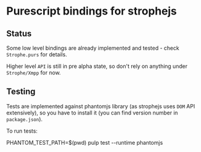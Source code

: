 # Purescript bindings for strophejs

## Status

Some low level bindings are already implemented and tested - check `Strophe.purs` for details.

Higher level `API` is still in pre alpha state, so don't rely on anything under `Strophe/Xmpp` for now.

## Testing

Tests are implemented against phantomjs library (as strophejs uses `DOM` API extensively), so you have to install it (you can find version number in `package.json`).

To run tests:

  PHANTOM_TEST_PATH=$(pwd) pulp test --runtime phantomjs
